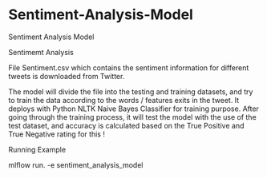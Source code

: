 # Sentiment-Analysis-Model
Sentiment Analysis Model

Sentimemt Analysis

File Sentiment.csv which contains the sentiment information for different tweets is downloaded from Twitter. 

The model will divide the file into the testing and training datasets, and try to train the data according to the words / features exits 
in the tweet. It deploys with Python NLTK Naive Bayes Classifier for training purpose. After going through the training process, it will 
test the model with the use of the test dataset, and accuracy is calculated based on the True Positive and True Negative rating for this !

Running Example

  mlflow run. -e sentiment_analysis_model
  
  
